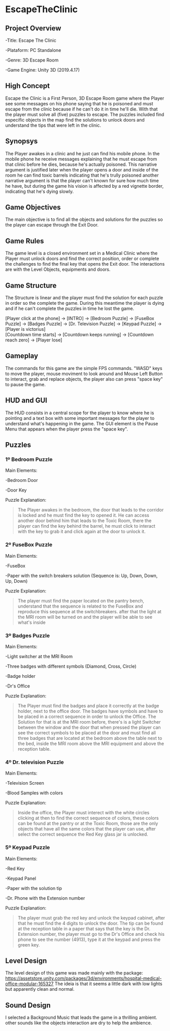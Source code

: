 # EscapeTheClinic
 

## Project Overview

-Title: Escape The Clinic

-Plataform: PC Standalone

-Genre: 3D Escape Room

-Game Engine: Unity 3D (2019.4.17)


## High Concept

Escape the Clinic is a First Person, 3D Escape Room game where the Player see some messages on his phone saying that he is poisoned and must escape from the clinic because if he can't do it in time he'll die. With that the player must solve all (five) puzzles to escape. The puzzles included find especific objects in the map  find the solutions to unlock doors and understand the tips that were left in the clinic. 

## Synopsys

The Player awakes in a clinic and he just can find his mobile phone. In the mobile phone he receive messages explaining that he must escape from that clinic before he dies, because he's actually poisoned. This narrative argument is justified later when the player opens a door and inside of the room he can find toxic barrels indicating that he's trully poisoned another narrative argument is that the player can't known for sure how much time he have, but during the game his vision is affected by a red vignette border, indicating that he's dying slowly.

## Game Objectives

The main objective is to find all the objects and solutions for the puzzles so the player can escape through the Exit Door.

## Game Rules

The game level is a closed environment set in a Medical Clinic where the Player must unlock doors and find the correct position, order or complete the challenges to find the final key that opens the Exit door. The interactions are with the Level Objects, equipments and doors.

## Game Structure

The Structure is linear and the player must find the solution for each puzzle in order so the complete the game. During this meantime the player is dying and if he can't complete the puzzles in time he lost the game.

[Player click at the phone] -> [INTRO] -> [Bedroom Puzzle] -> [FuseBox Puzzle] -> [Badges Puzzle] -> [Dr. Television Puzzle] -> [Keypad Puzzle] -> [Player is victorius]
                                       \
                                         [Countdown time starts] -> [Countdown keeps running] -> [Countdown reach zero] -> [Player lose]

## Gameplay

The commands for this game are the simple FPS commands. "WASD" keys to move the player, mouse moviment to look around and Mouse Left Button to interact, grab and replace objects, the player also can press "space key" to pause the game.

## HUD and GUI

The HUD consists in a central scope for the player to know where he is pointing and a text box with some important messages for the player to understand what's happening in the game.
The GUI element is the Pause Menu that appears when the player press the "space key".

## Puzzles

### 1º Bedroom Puzzle

Main Elements:

-Bedroom Door

-Door Key

Puzzle Explanation:

>The Player awakes in the bedroom, the door that leads to the corridor is locked and he must find the key to opened it. He can access another door behind him that leads to the Toxic Room, there the player can find the key behind the barrel, he must click to interact with the key to grab it and click again at the door to unlock it.

### 2º FuseBox Puzzle

Main Elements:

-FuseBox 

-Paper with the switch breakers solution (Sequence is: Up, Down, Down, Up, Down)

Puzzle Explanation:

>The player must find the paper located on the pantry bench, understand that the sequence is related to the FuseBox and reproduce this sequence at the switchbreakers. after that the light at the MRI room will be turned on and the player will be able to see what's inside

### 3º Badges Puzzle

Main Elements:

-Light switcher at the MRI Room

-Three badges with different symbols (Diamond, Cross, Circle)

-Badge holder

-Dr's Office

Puzzle Explanation:

>The Player must find the badges and place it correctly at the badge holder, next to the office door. The badges have symbols and have to be placed in a correct sequence in order to unlock the Office. The Solution for that is at the MRI room before, there's is a light Switcher between the window and the door that when pressed the player can see the correct symbols to be placed at the door and must find all three badges that are located at the bedroom above the table next to the bed, inside the MRI room above the MRI equipment and above the reception table.

### 4º Dr. television Puzzle

Main Elements:

-Television Screen

-Blood Samples with colors

Puzzle Explanation:

>Inside the office, the Player must interect with the white circles clicking at then to find the correct sequence of colors, these colors can be found at the pantry or at the Toxic Room, those are the only objects that have all the same colors that the player can use, after select the correct sequence the Red Key glass jar is unlocked.

### 5º Keypad Puzzle

Main Elements:

-Red Key

-Keypad Panel

-Paper with the solution tip

-Dr. Phone with the Extension number

Puzzle Explanation:

>The player must grab the red key and unlock the keypad cabinet, after that he must find the 4 digits to unlock the door. The tip can be found at the reception table in a paper that says that the key is the Dr. Extension number, the player must go to the Dr's Office and check his phone to see the number (4913), type it at the keypad and press the green key.

## Level Design

The level design of this game was made mainly with the package: https://assetstore.unity.com/packages/3d/environments/hospital-medical-office-modular-165327
The ideia is that it seems a little dark with low lights but apparently clean and normal.

## Sound Design

I selected a Background Music that leads the game in a thrilling ambient. other sounds like the objects interaction are dry to help the ambience.
